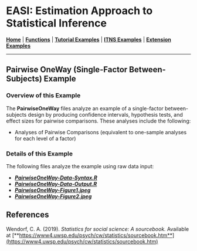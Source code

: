 # EASI: Estimation Approach to Statistical Inference

[**Home**](https://github.com/cwendorf/EASI/) | 
[**Functions**](https://github.com/cwendorf/EASI/tree/master/A-Functions) | 
[**Tutorial Examples**](https://github.com/cwendorf/EASI/tree/master/B-TutorialExamples) | 
[**ITNS Examples**](https://github.com/cwendorf/EASI/tree/master/C-ITNSExamples) | 
[**Extension Examples**](https://github.com/cwendorf/EASI/tree/master/D-ExtensionExamples)

---

## Pairwise OneWay (Single-Factor Between-Subjects) Example

### Overview of this Example

The **PairwiseOneWay** files analyze an example of a single-factor between-subjects design by producing confidence intervals, hypothesis tests, and effect sizes for pairwise comparisons. These analyses include the following:

- Analyses of Pairwise Comparisons (equivalent to one-sample analyses for each level of a factor)

### Details of this Example
 
The following files analyze the example using raw data input:

- [**_PairwiseOneWay-Data-Syntax.R_**](./PairwiseOneWay-Data-Syntax.R)
- [**_PairwiseOneWay-Data-Output.R_**](./PairwiseOneWay-Data-Output.R)
- [**_PairwiseOneWay-Figure1.jpeg_**](./PairwiseOneWay-Figure1.jpeg)
- [**_PairwiseOneWay-Figure2.jpeg_**](./PairwiseOneWay-Figure2.jpeg)

## References

Wendorf, C. A. (2019). _Statistics for social science: A sourcebook._ Available at [**https://www4.uwsp.edu/psych/cw/statistics/sourcebook.htm**](https://www4.uwsp.edu/psych/cw/statistics/sourcebook.htm)

